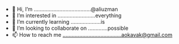 - 👋 Hi, I’m ......................................@aliuzman
- 👀 I’m interested in .........................everything
- 🌱 I’m currently learning ....................is
- 💞️ I’m looking to collaborate on .............possible
- 📫 How to reach me .......................................aokavak@gmail.com

<!---
aliuzman/aliuzman is a ✨ special ✨ repository because its `README.md` (this file) appears on your GitHub profile.
You can click the Preview link to take a look at your changes.
--->
